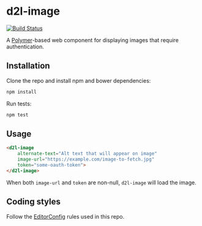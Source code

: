 # d2l-image

[![Build Status](https://travis-ci.org/Brightspace/d2l-image.svg?branch=master)](https://travis-ci.org/Brightspace/d2l-image)

A [Polymer](https://www.polymer-project.org)-based web component for displaying images that require authentication.

## Installation

Clone the repo and install npm and bower dependencies:

```sh
npm install
```

Run tests:

```sh
npm test
```

## Usage

```html
<d2l-image
	alternate-text="Alt text that will appear on image"
	image-url="https://example.com/image-to-fetch.jpg"
	token="some-oauth-token">
</d2l-image>
```

When both `image-url` and `token` are non-null, `d2l-image` will load the image.

## Coding styles

Follow the [EditorConfig](http://editorconfig.org) rules used in this repo.
